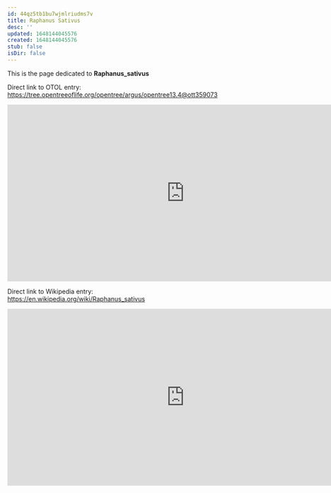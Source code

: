 ```yaml
---
id: 44qz5tb1bu7wjmlriudms7v
title: Raphanus Sativus
desc: ''
updated: 1648144045576
created: 1648144045576
stub: false
isDir: false
---
```

This is the page dedicated to **Raphanus_sativus**


Direct link to OTOL entry: https://tree.opentreeoflife.org/opentree/argus/opentree13.4@ott359073



<html>
    <body>
    <iframe src="https://tree.opentreeoflife.org/opentree/argus/opentree13.4@ott359073"
    width="800" height="400" frameborder="0" allowfullscreen> </iframe>
    </body>
</html>
    


Direct link to Wikipedia entry: https://en.wikipedia.org/wiki/Raphanus_sativus



<html>
    <body>
    <iframe src="https://en.wikipedia.org/wiki/Raphanus_sativus"
    width="800" height="400" frameborder="0" allowfullscreen> </iframe>
    </body>
</html>
    
